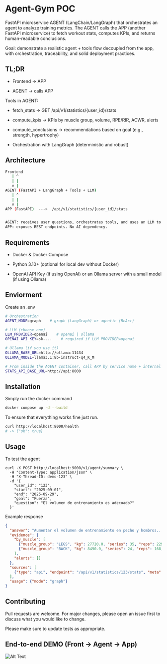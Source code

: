 # Agent-Gym POC

FastAPI microservice AGENT (LangChain/LangGraph) that orchestrates an agent to analyze training metrics.
The AGENT calls the APP (another FastAPI microservice) to fetch workout stats, computes KPIs, and returns human-readable conclusions.

Goal: demonstrate a realistic agent + tools flow decoupled from the app, with orchestration, traceability, and solid deployment practices.


## TL;DR

* Frontend → APP

* AGENT  → calls APP

Tools in AGENT:

* fetch_stats → GET /api/v1/statistics/{user_id}/stats

* compute_kpis → KPIs by muscle group, volume, RPE/RIR, ACWR, alerts

* compute_conclusions → recommendations based on goal (e.g., strength, hypertrophy)

* Orchestration with LangGraph (deterministic and robust)


## Architecture

```bash
Frontend
   | ^
   | |
   v |
AGENT (FastAPI + LangGraph + Tools + LLM)
   | ^
   | |
   v |
APP (FastAPI)  --->  /api/v1/statistics/{user_id}/stats


AGENT: receives user questions, orchestrates tools, and uses an LLM to explain/summarize.
APP: exposes REST endpoints. No AI dependency.

```

## Requirements

* Docker & Docker Compose

* Python 3.10+ (optional for local dev without Docker)

* OpenAI API Key (if using OpenAI) or an Ollama server with a small model (if using Ollama)


## Enviorment

Create an .env

```bash
# Orchestration
AGENT_MODE=graph    # graph (LangGraph) or agentic (ReAct)

# LLM (choose one)
LLM_PROVIDER=openai    # openai | ollama
OPENAI_API_KEY=sk-...    # required if LLM_PROVIDER=openai

# Ollama (if you use it)
OLLAMA_BASE_URL=http://ollama:11434
OLLAMA_MODEL=llama3.1:8b-instruct-q4_K_M

# From inside the AGENT container, call APP by service name + internal port
STATS_API_BASE_URL=http://api:8000
````

## Installation

Simply run the docker command

```bash
docker compose up -d --build
```

To ensure that everything works fine just run.

```bash
curl http://localhost:8000/health
# -> {"ok": true}
```

## Usage

To test the agent 

```curl
curl -X POST http://localhost:9000/v1/agent/summary \
  -H "Content-Type: application/json" \
  -H "X-Thread-ID: demo-123" \
  -d '{
    "user_id": "123",
    "start": "2025-09-01",
    "end": "2025-09-29",
    "goal": "Fuerza",
    "question": "El volumen de entrenamiento es adecuado?"
  }'

```

Example response

```json
{
  "answer": "Aumentar el volumen de entrenamiento en pecho y hombros...",
  "evidence": {
    "by_muscle": [
      {"muscle_group": "LEGS", "kg": 27720.0, "series": 35, "reps": 229, "rpe_mean": 8.0, "rir_mean": 2.0},
      {"muscle_group": "BACK", "kg": 8490.0, "series": 24, "reps": 168, "rpe_mean": 8.0, "rir_mean": 2.0}
    ],
    "alerts": []
  },
  "sources": [
    {"type": "api", "endpoint": "/api/v1/statistics/123/stats", "meta": {}}
  ],
  "usage": {"mode": "graph"}
}
```

## Contributing

Pull requests are welcome. For major changes, please open an issue first
to discuss what you would like to change.

Please make sure to update tests as appropriate.


## End-to-end DEMO (Front → Agent → App)

![Alt Text](https://media1.giphy.com/media/v1.Y2lkPTc5MGI3NjExMnEyeTc0ZjIyZG94M2QwOHo0c29wcms0bjMzZmp4enJiejBpd2ZpZyZlcD12MV9pbnRlcm5hbF9naWZfYnlfaWQmY3Q9Zw/nMaJEWDRjhNw8uewCt/giphy.gif)

